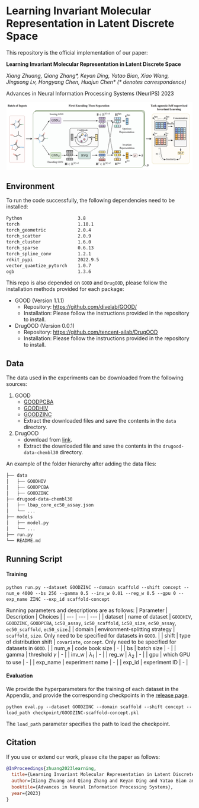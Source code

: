 # Learning Invariant Molecular Representation in Latent Discrete Space
This repository is the official implementation of our paper:

**Learning Invariant Molecular Representation in Latent Discrete Space**

_Xiang Zhuang, Qiang Zhang*, Keyan Ding, Yatao Bian, Xiao Wang, Jingsong Lv, Hongyang Chen, Huajun Chen* (* denotes correspondence)_

Advances in Neural Information Processing Systems (NeurIPS) 2023

<div align=center><img src="./resources/framework.png" style="zoom:50%;" />
</div>

## Environment
To run the code successfully, the following dependencies need to be installed:
```
Python                     3.8      
torch                      1.10.1
torch_geometric            2.0.4
torch_scatter              2.0.9
torch_cluster              1.6.0
torch_sparse               0.6.13
torch_spline_conv          1.2.1
rdkit_pypi                 2022.9.5
vector_quantize_pytorch    1.0.7
ogb                        1.3.6
```

This repo is also depended on `GOOD` and `DrugOOD`, please follow the installation methods provided for each package:
- GOOD (Version 1.1.1)
  - Repository: https://github.com/divelab/GOOD/
  - Installation: Please follow the instructions provided in the repository to install.
- DrugOOD (Version 0.0.1)
  - Repository: https://github.com/tencent-ailab/DrugOOD
  - Installation: Please follow the instructions provided in the repository to install.

## Data
The data used in the experiments can be downloaded from the following sources:

1. GOOD
   - [GOODPCBA](https://drive.google.com/file/d/1WGieOjtgNXtGoO6o1EGhKrZj0zWU7AJl/view?usp=sharing)
   - [GOODHIV](https://drive.google.com/file/d/1CoOqYCuLObnG5M0D8a2P2NyL61WjbCzo/view?usp=sharing)
   - [GOODZINC](https://drive.google.com/file/d/1CHR0I1JcNoBqrqFicAZVKU3213hbsEPZ/view?usp=sharing)
   - Extract the downloaded files and save the contents in the `data` directory.
2. DrugOOD
    - download from [link](https://drive.google.com/drive/folders/19EAVkhJg0AgMx7X-bXGOhD4ENLfxJMWC).
    - Extract the downloaded file and save the contents in the `drugood-data-chembl30` directory.

An example of the folder hierarchy after adding the data files:
```
├── data
│   ├── GOODHIV
│   ├── GOODPCBA
│   ├── GOODZINC
├── drugood-data-chembl30
│   ├── lbap_core_ec50_assay.json
│   └── ...
├── models
│   ├── model.py
│   └── ...
├── run.py
└── README.md
```
## Running Script
#### Training
```
python run.py --dataset GOODZINC --domain scaffold --shift concept --num_e 4000 --bs 256 --gamma 0.5 --inv_w 0.01 --reg_w 0.5 --gpu 0 --exp_name ZINC --exp_id scaffold-concept
```
Running parameters and descriptions are as follows:
| Parameter | Description | Choices |
| --- | --- | --- |
| dataset | name of dataset | `GOODHIV`, `GOODZINC`, `GOODPCBA`, `ic50_assay`, `ic50_scaffold`, `ic50_size`, `ec50_assay`, `ec50_scaffold`, `ec50_size`.|
| domain | environment-splitting strategy | `scaffold`, `size`. Only need to be specified for datasets in `GOOD`. |
| shift | type of distribution shift | `covariate`, `concept`. Only need to be specified for datasets in `GOOD`. |
| num_e | code book size | - |
| bs | batch size | - |
| gamma | threshold $\gamma$ | - |
| inv_w | $\lambda_1$ | - |
| reg_w | $\lambda_2$ | - |
| gpu | which GPU to use | - |
| exp_name | experiment name | - |
| exp_id | experiment ID | - |

#### Evaluation
We provide the hyperparameters for the training of each dataset in the Appendix, and provide the corresponding checkpoints in the [release page](https://github.com/HICAI-ZJU/iMoLD/releases).
```
python eval.py --dataset GOODZINC --domain scaffold --shift concept --load_path checkpoint/GOODZINC-scaffold-concept.pkl
```
The `load_path` parameter specifies the path to load the checkpoint.

## Citation
If you use or extend our work, please cite the paper as follows:

```bibtex
@InProceedings{zhuang2023learning,
  title={Learning Invariant Molecular Representation in Latent Discrete Space},
  author={Xiang Zhuang and Qiang Zhang and Keyan Ding and Yatao Bian and Xiao Wang and Jingsong Lv and Hongyang Chen and Huajun Chen},
  booktile={Advances in Neural Information Processing Systems},
  year={2023}
}
```